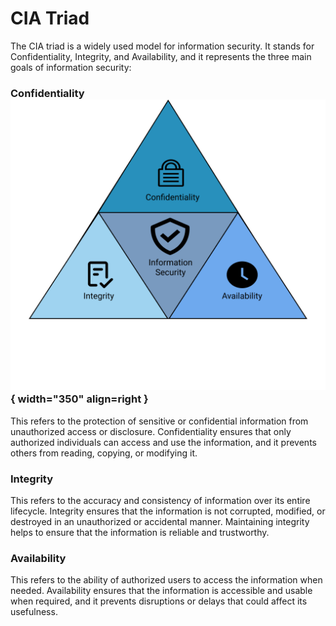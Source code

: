 # CIA Triad
The CIA triad is a widely used model for information security. It stands for Confidentiality, Integrity, and Availability, and it represents the three main goals of information security:

### Confidentiality ![CIA Triad](icons/triad.png){ width="350" align=right }
This refers to the protection of sensitive or confidential information from unauthorized access or disclosure. Confidentiality ensures that only authorized individuals can access and use the information, and it prevents others from reading, copying, or modifying it.

### Integrity
This refers to the accuracy and consistency of information over its entire lifecycle. Integrity ensures that the information is not corrupted, modified, or destroyed in an unauthorized or accidental manner. Maintaining integrity helps to ensure that the information is reliable and trustworthy.

### Availability
This refers to the ability of authorized users to access the information when needed. Availability ensures that the information is accessible and usable when required, and it prevents disruptions or delays that could affect its usefulness.
